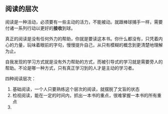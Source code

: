 ## 阅读的层次

阅读是一种活动，必须要有一些主动的活力，不能被动。就跟棒球捕手一样，需要付诸一系列行动以更好的**接收**到球。

真正的阅读是没有任何外力的帮助，你就是要读这本书。你什么都没有，只凭着内心的力量，玩味着眼前的字句，慢慢提升自己，从只有模糊的概念到更清楚地理解为止。

自我发现的学习方式就是没有外力帮助的方式，而被引导式的学习就是需要旁人的帮助。不论是哪一种方式，只有真正学习到的人才是主动的学习者。

四种阅读层次：
1. 基础阅读，一个人只要熟练这个层次的阅读，就摆脱了文盲的状态
2. 检视阅读，能在一定的时间内，抓出一本书的重点，很难掌握一本书的所有重点
3. 